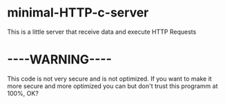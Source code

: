 # minimal-HTTP-c-server
This is a little server that receive data and execute HTTP Requests
# ----WARNING----
 This code is not very secure and is not optimized. If you want to make it more secure and more optimized you can but don't trust this programm at 100%, OK? 
